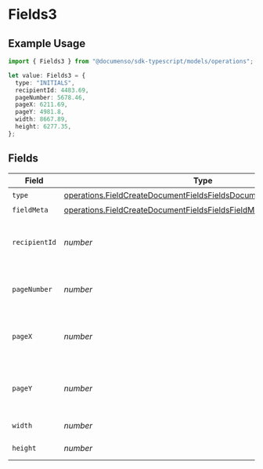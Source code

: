 # Fields3

## Example Usage

```typescript
import { Fields3 } from "@documenso/sdk-typescript/models/operations";

let value: Fields3 = {
  type: "INITIALS",
  recipientId: 4483.69,
  pageNumber: 5678.46,
  pageX: 6211.69,
  pageY: 4981.8,
  width: 8667.89,
  height: 6277.35,
};
```

## Fields

| Field                                                                                                                                                        | Type                                                                                                                                                         | Required                                                                                                                                                     | Description                                                                                                                                                  |
| ------------------------------------------------------------------------------------------------------------------------------------------------------------ | ------------------------------------------------------------------------------------------------------------------------------------------------------------ | ------------------------------------------------------------------------------------------------------------------------------------------------------------ | ------------------------------------------------------------------------------------------------------------------------------------------------------------ |
| `type`                                                                                                                                                       | [operations.FieldCreateDocumentFieldsFieldsDocumentsFieldsRequestType](../../models/operations/fieldcreatedocumentfieldsfieldsdocumentsfieldsrequesttype.md) | :heavy_check_mark:                                                                                                                                           | N/A                                                                                                                                                          |
| `fieldMeta`                                                                                                                                                  | [operations.FieldCreateDocumentFieldsFieldsFieldMeta](../../models/operations/fieldcreatedocumentfieldsfieldsfieldmeta.md)                                   | :heavy_minus_sign:                                                                                                                                           | N/A                                                                                                                                                          |
| `recipientId`                                                                                                                                                | *number*                                                                                                                                                     | :heavy_check_mark:                                                                                                                                           | The ID of the recipient to create the field for.                                                                                                             |
| `pageNumber`                                                                                                                                                 | *number*                                                                                                                                                     | :heavy_check_mark:                                                                                                                                           | The page number the field will be on.                                                                                                                        |
| `pageX`                                                                                                                                                      | *number*                                                                                                                                                     | :heavy_check_mark:                                                                                                                                           | The X coordinate of where the field will be placed.                                                                                                          |
| `pageY`                                                                                                                                                      | *number*                                                                                                                                                     | :heavy_check_mark:                                                                                                                                           | The Y coordinate of where the field will be placed.                                                                                                          |
| `width`                                                                                                                                                      | *number*                                                                                                                                                     | :heavy_check_mark:                                                                                                                                           | The width of the field.                                                                                                                                      |
| `height`                                                                                                                                                     | *number*                                                                                                                                                     | :heavy_check_mark:                                                                                                                                           | The height of the field.                                                                                                                                     |